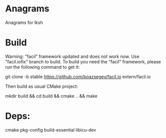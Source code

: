 # Anagrams

Anagrams for lksh

# Build

Warning: "facil" framework updated and does not work now. Use "facil.iofix" branch to build.
To build you need the "facil" framework, please run the following command to get it:

git clone -b stable https://github.com/boazsegev/facil.io extern/facil.io

Then build as usual CMake project:

mkdir build && cd build && cmake .. && make

# Deps:

cmake pkg-config build-essential libicu-dev
